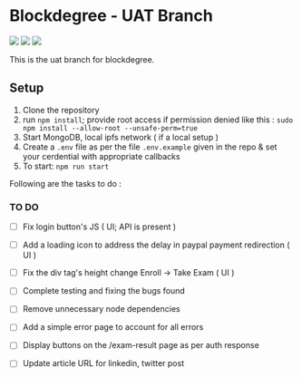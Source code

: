 # Blockdegree - UAT Branch

<img src="https://img.shields.io/badge/deploy--ready-no-red" />

<img src="https://img.shields.io/badge/tested-no-red" />
<img src="https://img.shields.io/badge/uat--ready-yes-green" />  

This is the uat branch for blockdegree. 

## Setup

1. Clone the repository
2. run `npm install`; provide root access if permission denied like this : `sudo npm install --allow-root --unsafe-perm=true`
3. Start MongoDB, local ipfs network ( if a local setup )
4. Create a `.env` file as per the file `.env.example` given in the repo & set your cerdential with appropriate callbacks
5. To start: `npm run start` 

Following are the tasks to do : 
### TO DO 
- [ ] Fix login button's JS ( UI; API is present )
- [ ] Add a loading icon to address the delay in paypal payment redirection ( UI )
- [ ] Fix the div tag's height change Enroll -> Take Exam ( UI )
- [ ] Complete testing and fixing the bugs found 
- [ ] Remove unnecessary node dependencies
- [ ] Add a simple error page to account for all errors
- [ ] Display buttons on the /exam-result page as per auth response
- [ ] Update article URL for linkedin, twitter post

